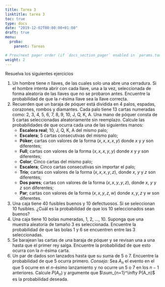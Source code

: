 ```yaml
---
title: Tarea 3
linktitle: tarea 3
toc: true
type: docs
date: "2019-12-02T00:00:00+01:00"
draft: true
menu:
  proba:
    parent: Tareas

# Prev/next pager order (if `docs_section_pager` enabled in `params.toml`)
weight: 2
---
```


Resuelva los siguientes ejercicios

1. Un hombre tiene $n$ llaves, de las cuales solo una abre una cerradura. Si el hombre intenta abrir con cada llave, una a la vez, seleccionada de forma aleatoria de las llaves que no se probaron antes. Encuentre la probabilidad de que la $r$-ésima llave sea la llave correcta.
2. Recuerden que un baraja de póquer está dividida en 4 palos, espadas, corazones, rombos y diamantes. Cada palo tiene 13 cartas numeradas como: 2, 3, 4, 5, 6, 7, 8, 9, 10, J, Q, K, A. Una mano de póquer consta de 5 cartas seleccionadas aleatoriamente sin reemplazo.
Calcule las probabilidades de que ocurra cada una de las siguientes manos:
    * **Escalera real**; 10, J, Q, K, A del mismo palo;
    * **Escalera**; 5 cartas consecutivas del mismo palo;
    * **Póker**; cartas con valores de la forma $(x,x,x,x,y)$ donde $x$ y $y$ son diferentes;
    * **Full**; cartas con valores de la forma $(x,x,x,y,y)$ donde $x$ y $y$ son diferentes;
    * **Color**; Cinco cartas del mismo palo;
    * **Escalera**; Cinco cartas consecutivas sin importar el palo;
    * **Trío**; cartas con valores de la forma $(x,x,x,y,z)$, donde $x$, $y$ y $z$ son diferentes;
    * **Dos pares**; cartas con valores de la forma $(x,x,y,y,z)$, donde $x$, $y$ y $z$ son diferentes;
    * **Par**; cartas con valores de la forma $(x,x,y,z,w)$ donde $x,y,z$ y $w$ son diferentes.
3. Una caja tiene 40 fusibles buenos y 10 defectuosos. Si se seleccionan 10 fusibles. ¿Cuál es la probabilidad de que los 10 seleccionados sean buenos?
4. Una caja tiene 10 bolas numeradas, 1, 2, ..., 10. Suponga que una muestra aleatoria de tamaño 3 es seleccionada. Encuentre la probabilidad de que las bolas 1 y 6 se encuentren entre las 3 seleccionadas.
5. Se barajean las cartas de una baraja de póquer y se revisan una a una hasta que el primer rey salga. Encuentre la probabilidad de que esto ocurra con la $n$-ésima carta.
6. Un par de dados son lanzados hasta que su suma de 5 o 7. Encuentre la probabilidad de que 5 ocurra primero. *Consejo:* Sea $A_n$ el evento en el que 5 ocurre en el $n$-ésimo lanzamiento y no ocurre un 5 o 7 en los $n-1$ anteriores. Calcule $P(A_n)$ y argumente que $\sum_{n=1}^\infty P(A_n)$ es la probabilidad deseada.
